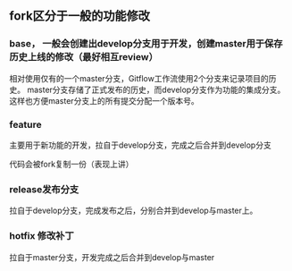 

## fork区分于一般的功能修改

### base， 一般会创建出develop分支用于开发，创建master用于保存历史上线的修改（最好相互review）
相对使用仅有的一个master分支，Gitflow工作流使用2个分支来记录项目的历史。
master分支存储了正式发布的历史，而develop分支作为功能的集成分支。这样也方便master分支上的所有提交分配一个版本号。


### feature

主要用于新功能的开发，拉自于develop分支，完成之后合并到develop分支

代码会被fork复制一份（表现上讲）

### release发布分支

拉自于develop分支，完成发布之后，分别合并到develop与master上。

### hotfix 修改补丁

拉自于master分支，开发完成之后合并到develop与master
